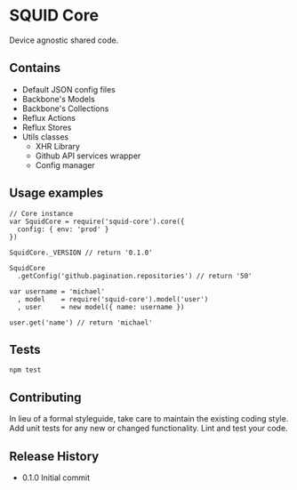 SQUID Core
===========

Device agnostic shared code.

## Contains

* Default JSON config files
* Backbone's Models
* Backbone's Collections
* Reflux Actions
* Reflux Stores
* Utils classes
	* XHR Library
	* Github API services wrapper
	* Config manager
	
## Usage examples

	// Core instance
	var SquidCore = require('squid-core').core({
	  config: { env: 'prod' }
	})
	
	SquidCore._VERSION // return '0.1.0'

	SquidCore
      .getConfig('github.pagination.repositories') // return '50'
      
	var username = 'michael'
	  , model    = require('squid-core').model('user')
	  , user     = new model({ name: username })
	  
	user.get('name') // return 'michael'
	

## Tests

    npm test

## Contributing

In lieu of a formal styleguide, take care to maintain the existing coding style.
Add unit tests for any new or changed functionality. Lint and test your code.

## Release History

* 0.1.0 Initial commit
